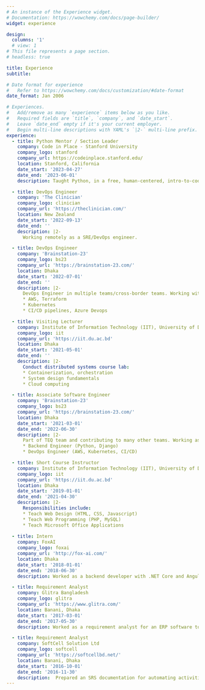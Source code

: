 ```yaml
---
# An instance of the Experience widget.
# Documentation: https://wowchemy.com/docs/page-builder/
widget: experience

design:
  columns: '1'
  # view: 1
# This file represents a page section.
# headless: true

title: Experience
subtitle:

# Date format for experience
#   Refer to https://wowchemy.com/docs/customization/#date-format
date_format: Jan 2006

# Experiences.
#   Add/remove as many `experience` items below as you like.
#   Required fields are `title`, `company`, and `date_start`.
#   Leave `date_end` empty if it's your current employer.
#   Begin multi-line descriptions with YAML's `|2-` multi-line prefix.
experience:
  - title: Python Mentor / Section Leader
    company: Code in Place - Stanford University
    company_logo: stanford
    company_url: https://codeinplace.stanford.edu/
    location: Stanford, California
    date_start: '2023-04-27'
    date_end: '2023-06-01'
    description: Taught Python, in a free, human-centered, intro-to-coding course from Stanford University. More [here](/event/2023-code-in-place/).

  - title: DevOps Engineer
    company: 'The Clinician'
    company_logo: clinician
    company_url: 'https://theclinician.com/'
    location: New Zealand
    date_start: '2022-09-13'
    date_end: ''
    description: |2-
      Working remotely as a SRE/DevOps engineer.

  - title: DevOps Engineer
    company: 'Brainstation-23'
    company_logo: bs23
    company_url: 'https://brainstation-23.com/'
    location: Dhaka
    date_start: '2022-07-01'
    date_end: ''
    description: |2-
      DevOps Engineer in multiple teams/cross-border teams. Working with
      * AWS, Terraform
      * Kubernetes
      * CI/CD pipelines, Azure Devops

  - title: Visiting Lecturer
    company: Institute of Information Technology (IIT), University of Dhaka
    company_logo: iit
    company_url: 'https://iit.du.ac.bd'
    location: Dhaka
    date_start: '2021-05-01'
    date_end: ''
    description: |2-
      Conduct distributed systems course lab: 
      * Containerization, orchestration
      * System design fundamentals
      * Cloud computing

  - title: Associate Software Engineer
    company: 'Brainstation-23'
    company_logo: bs23
    company_url: 'https://brainstation-23.com/'
    location: Dhaka
    date_start: '2021-03-01'
    date_end: '2022-06-30'
    description: |2-
      Part of TEQ team and contributing to many other teams. Working as a-
      * Backend Engineer (Python, Django)
      * DevOps Engineer (AWS, Kubernetes, CI/CD)

  - title: Short Course Instructor
    company: Institute of Information Technology (IIT), University of Dhaka
    company_logo: iit
    company_url: 'https://iit.du.ac.bd'
    location: Dhaka
    date_start: '2019-01-01'
    date_end: '2021-04-30'
    description: |2-
      Responsibilities include:
      * Teach Web Design (HTML, CSS, Javascript)
      * Teach Web Programming (PHP, MySQL)
      * Teach Microsoft Office Applications
        
  - title: Intern
    company: FoxAI
    company_logo: foxai
    company_url: 'http://fox-ai.com/'
    location: Dhaka
    date_start: '2018-01-01'
    date_end: '2018-06-30'
    description: Worked as a backend developer with .NET Core and Angular. Developed a chatbot creation platform for Facebook pages.

  - title: Requirement Analyst
    company: Glitra Bangladesh
    company_logo: glitra
    company_url: 'https://www.glitra.com/'
    location: Banani, Dhaka
    date_start: '2017-03-01'
    date_end: '2017-05-30'
    description: Worked as a requirement analyst for an ERP software to be developed for the Department of Military Lands & Cantonments, Mirpur DOHS, Dhaka Bangladesh.

  - title: Requirement Analyst
    company: SoftCell Solution Ltd
    company_logo: softcell
    company_url: 'https://softcellbd.net/'
    location: Banani, Dhaka
    date_start: '2016-10-01'
    date_end: '2016-11-30'
    description:  Prepared an SRS documentation for automating activities of the Law firm- The Legal Sanctuary,  Bijoynagar, Dhaka, Bangladesh.
---
```

